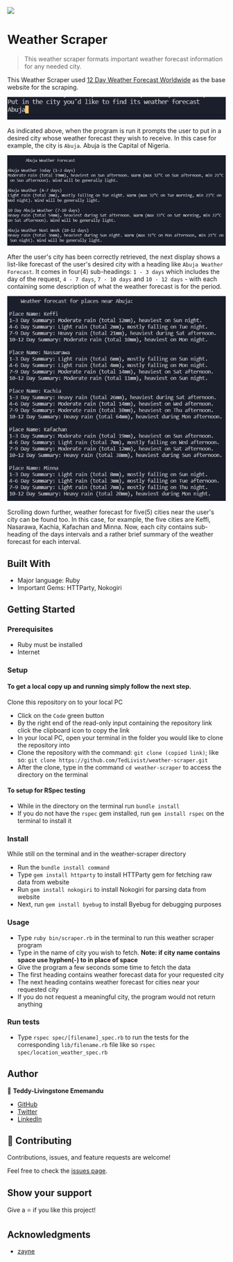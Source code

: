 ![](https://img.shields.io/badge/Microverse-blueviolet)

# Weather Scraper

> This weather scraper formats important weather forecast information for any needed city.

This Weather Scraper used [12 Day Weather Forecast Worldwide](https://www.weather-forecast.com/) as the base website for the scraping.

![screenshot](./assets/images/city-prompt.jpg)

As indicated above, when the program is run it prompts the user to put in a desired city whose weather forecast they wish to receive. In this case for example, the city is `Abuja`. Abuja is the Capital of Nigeria.

![screenshot](./assets/images/city-forecast.jpg)

After the user's city has been correctly retrieved, the next display shows a list-like forecast of the user's desired city with a heading like `Abuja Weather Forecast`. It comes in four(4) sub-headings: `1 - 3 days` which includes the day of the request, `4 - 7 days`, `7 - 10 days` and `10 - 12 days` - with each containing some description of what the weather forecast is for the period.

![screenshot](./assets/images/other-cities-forecast.jpg)

Scrolling down further, weather forecast for five(5) cities near the user's city can be found too. In this case, for example, the five cities are Keffi, Nasarawa, Kachia, Kafachan and Minna. Now, each city contains sub-heading of the days intervals and a rather brief summary of the weather forecast for each interval.

## Built With

- Major language: Ruby
- Important Gems: HTTParty, Nokogiri

## Getting Started

### Prerequisites
- Ruby must be installed
- Internet

### Setup

#### To get a local copy up and running simply follow the next step.
Clone this repository on to your local PC
- Click on the `Code` green button
- By the right end of the read-only input containing the repository link click the clipboard icon to copy the link
- In your local PC, open your terminal in the folder you would like to clone the repository into
- Clone the repository with the command: `git clone (copied link)`; like so: `git clone https://github.com/TedLivist/weather-scraper.git`
- After the clone, type in the command `cd weather-scraper` to access the directory on the terminal

#### To setup for RSpec testing
- While in the directory on the terminal run `bundle install`
- If you do not have the `rspec` gem installed, run `gem install rspec` on the terminal to install it

### Install
While still on the terminal and in the weather-scraper directory
- Run the `bundle install command`
- Type `gem install httparty` to install HTTParty gem for fetching raw data from website
- Run `gem install nokogiri` to install Nokogiri for parsing data from website
- Next, run `gem install byebug` to install Byebug for debugging purposes

### Usage
- Type `ruby bin/scraper.rb` in the terminal to run this weather scraper program
- Type in the name of city you wish to fetch. <b>Note: if city name contains space use hyphen(-) to in place of space</b>
- Give the program a few seconds some time to fetch the data
- The first heading contains weather forecast data for your requested city
- The next heading contains weather forecast for cities near your requested city
- If you do not request a meaningful city, the program would not return anything

### Run tests
- Type `rspec spec/[filename]_spec.rb` to run the tests for the corresponding `lib/filename.rb` file like so `rspec spec/location_weather_spec.rb`

## Author

👤 **Teddy-Livingstone Ememandu**

- [GitHub](https://github.com/TedLivist)
- [Twitter](https://twitter.com/iamxted)
- [LinkedIn](https://linkedin.com/in/tememandu)

## 🤝 Contributing

Contributions, issues, and feature requests are welcome!

Feel free to check the [issues page](issues/).

## Show your support

Give a ⭐️ if you like this project!

## Acknowledgments

- [zayne](https://www.youtube.com/channel/UCkoEStUK7wxmZef2DcPuCAQ)
